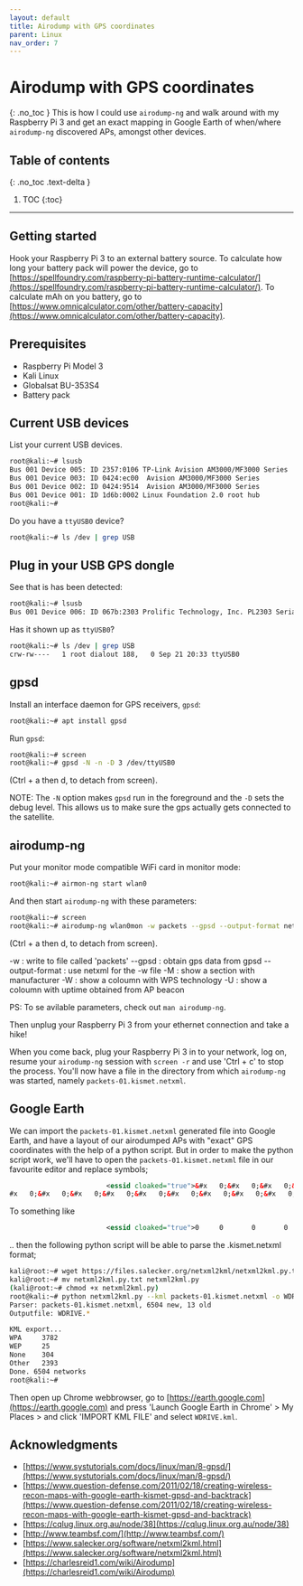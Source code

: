 ```yaml
---
layout: default
title: Airodump with GPS coordinates
parent: Linux
nav_order: 7
---
```

# Airodump with GPS coordinates
{: .no_toc }
This is how I could use `airodump-ng` and walk around with my Raspberry Pi 3 and get an exact mapping in Google Earth of when/where `airodump-ng` discovered APs, amongst other devices.

## Table of contents
{: .no_toc .text-delta }

1. TOC
{:toc}
---
## Getting started
Hook your Raspberry Pi 3 to an external battery source. To calculate how long your battery pack will power the device, go to [https://spellfoundry.com/raspberry-pi-battery-runtime-calculator/](https://spellfoundry.com/raspberry-pi-battery-runtime-calculator/). To calculate mAh on you battery, go to [https://www.omnicalculator.com/other/battery-capacity](https://www.omnicalculator.com/other/battery-capacity).

## Prerequisites
* Raspberry Pi Model 3
* Kali Linux
* Globalsat BU-353S4
* Battery pack

## Current USB devices
List your current USB devices.
```bash
root@kali:~# lsusb  
Bus 001 Device 005: ID 2357:0106 TP-Link Avision AM3000/MF3000 Series
Bus 001 Device 003: ID 0424:ec00  Avision AM3000/MF3000 Series
Bus 001 Device 002: ID 0424:9514  Avision AM3000/MF3000 Series
Bus 001 Device 001: ID 1d6b:0002 Linux Foundation 2.0 root hub
root@kali:~# 
```
Do you have a `ttyUSB0` device?
```bash
root@kali:~# ls /dev | grep USB
```

## Plug in your USB GPS dongle
See that is has been detected:
```bash
root@kali:~# lsusb 
Bus 001 Device 006: ID 067b:2303 Prolific Technology, Inc. PL2303 Serial Port
```
Has it shown up as `ttyUSB0`?
```bash
root@kali:~# ls /dev | grep USB
crw-rw----   1 root dialout 188,   0 Sep 21 20:33 ttyUSB0
```

## gpsd
Install an interface daemon for GPS receivers, `gpsd`:
```bash
root@kali:~# apt install gpsd
```
Run `gpsd`:
```bash
root@kali:~# screen
root@kali:~# gpsd -N -n -D 3 /dev/ttyUSB0
```
(Ctrl + a then d, to detach from screen).

NOTE: The `-N` option makes `gpsd` run in the foreground and the `-D` sets the debug level. 
This allows us to make sure the gps actually gets connected to the satellite.

## airodump-ng
Put your monitor mode compatible WiFi card in monitor mode:
```bash
root@kali:~# airmon-ng start wlan0
```
And then start `airodump-ng` with these parameters:
```bash
root@kali:~# screen
root@kali:~# airodump-ng wlan0mon -w packets --gpsd --output-format netxml -M -W -U
```
(Ctrl + a then d, to detach from screen).

-w : write to file called 'packets'
--gpsd : obtain gps data from gpsd
--output-format : use netxml for the -w file
-M : show a section with manufacturer
-W : show a coloumn with WPS technology
-U : show a coloumn with uptime obtained from AP beacon

PS: To se avilable parameters, check out `man airodump-ng`.

Then unplug your Raspberry Pi 3 from your ethernet connection and take a hike!

When you come back, plug your Raspberry Pi 3 in to your network, log on, resume your `airodump-ng` session with `screen -r` and use 'Ctrl + c' to stop the process. You'll now have a file in the directory from which `airodump-ng` was started, namely `packets-01.kismet.netxml`. 

## Google Earth
We can import the `packets-01.kismet.netxml` generated file into Google Earth, and have a layout of our airodumped APs with "exact" GPS coordinates with the help of a python script. But in order to make the python script work, we'll have to open the `packets-01.kismet.netxml` file in our favourite editor and replace symbols; 
```xml
                        <essid cloaked="true">&#x   0;&#x   0;&#x   0;&#x   0;&#x   0;&#x   0;&#x   0;&#x   0;&#x   0;&#x   0;&#x   0;&#x   0;&#x   0;&#x   0;&#x   0;&#x   0;&
#x   0;&#x   0;&#x   0;&#x   0;&#x   0;&#x   0;&#x   0;&#x   0;&#x   0;&#x   0;&#x   0;&#x   0;</essid>
```
To something like
```xml
                        <essid cloaked="true">0     0       0       0       0       0       0       0       0       0       0       0       0       0       0       0       0       0       0       0       0       0       0       0       0       0       0       0       0       0/essid>
```
.. then the following python script will be able to parse the .kismet.netxml format;

```bash
kali@root:~# wget https://files.salecker.org/netxml2kml/netxml2kml.py.txt
kali@root:~# mv netxml2kml.py.txt netxml2kml.py
(kali@root:~# chmod +x netxml2kml.py)
root@kali:~# python netxml2kml.py --kml packets-01.kismet.netxml -o WDRIVE
Parser: packets-01.kismet.netxml, 6504 new, 13 old
Outputfile: WDRIVE.*

KML export...
WPA     3782
WEP     25
None    304
Other   2393
Done. 6504 networks
root@kali:~# 
```
Then open up Chrome webbrowser, go to [https://earth.google.com](https://earth.google.com) and press 'Launch Google Earth in Chrome' > My Places > and click 'IMPORT KML FILE' and select `WDRIVE.kml`.

## Acknowledgments 
* [https://www.systutorials.com/docs/linux/man/8-gpsd/](https://www.systutorials.com/docs/linux/man/8-gpsd/)
* [https://www.question-defense.com/2011/02/18/creating-wireless-recon-maps-with-google-earth-kismet-gpsd-and-backtrack](https://www.question-defense.com/2011/02/18/creating-wireless-recon-maps-with-google-earth-kismet-gpsd-and-backtrack)
* [https://cqlug.linux.org.au/node/38](https://cqlug.linux.org.au/node/38)
* [http://www.teambsf.com/](http://www.teambsf.com/)
* [https://www.salecker.org/software/netxml2kml.html](https://www.salecker.org/software/netxml2kml.html)
* [https://charlesreid1.com/wiki/Airodump](https://charlesreid1.com/wiki/Airodump)
